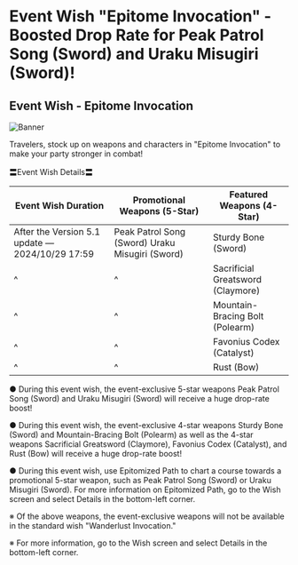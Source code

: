 # Event Wish "Epitome Invocation" - Boosted Drop Rate for Peak Patrol Song (Sword) and Uraku Misugiri (Sword)!
## Event Wish - Epitome Invocation
![Banner](https://sdk.hoyoverse.com/upload/ann/2024/09/19/36487686d7e8694348a1548a894b3d6f_6152057339370209575.png)

Travelers, stock up on weapons and characters in "Epitome Invocation" to make your party stronger in combat!

〓Event Wish Details〓

Event Wish Duration | Promotional Weapons (5-Star) | Featured Weapons (4-Star)
--- | --- | ---
After the Version 5.1 update  — <t class="t_lc" contenteditable="false">2024/10/29 17:59</t> | Peak Patrol Song (Sword)  Uraku Misugiri (Sword) | Sturdy Bone (Sword)
^ | ^ | Sacrificial Greatsword (Claymore)
^ | ^ | Mountain-Bracing Bolt (Polearm)
^ | ^ | Favonius Codex (Catalyst)
^ | ^ | Rust (Bow)

● During this event wish, the event-exclusive 5-star weapons Peak Patrol Song (Sword) and Uraku Misugiri (Sword) will receive a huge drop-rate boost!

● During this event wish, the event-exclusive 4-star weapons Sturdy Bone (Sword) and Mountain-Bracing Bolt (Polearm) as well as the 4-star weapons Sacrificial Greatsword (Claymore), Favonius Codex (Catalyst), and Rust (Bow) will receive a huge drop-rate boost!

● During this event wish, use Epitomized Path to chart a course towards a promotional 5-star weapon, such as Peak Patrol Song (Sword) or Uraku Misugiri (Sword). For more information on Epitomized Path, go to the Wish screen and select Details in the bottom-left corner.

※ Of the above weapons, the event-exclusive weapons will not be available in the standard wish "Wanderlust Invocation."

※ For more information, go to the Wish screen and select Details in the bottom-left corner.
